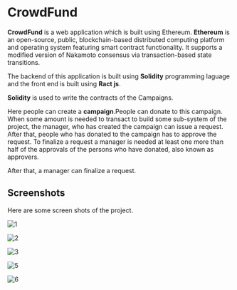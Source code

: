 # CrowdFund

**CrowdFund** is a web application which is built using Ethereum. 
**Ethereum** is an open-source, public, blockchain-based distributed computing platform and operating system featuring smart 
contract functionality. It supports a modified version of Nakamoto consensus via transaction-based state transitions.

The backend of this application is built using **Solidity** programming laguage and the front end is built using **Ract js**. 

**Solidity** is used to write the contracts of the Campaigns.

Here people can create a **campaign**.People can donate to this campaign. When some amount is needed to transact to build some 
sub-system of the project, the manager, who has created the campaign can issue a request. After that, people who has donated to
the campaign has to approve the request. To finalize a request a manager is needed at least one more than half of the approvals
of the persons who have donated, also known as approvers.

After that, a manager can finalize a request.

## Screenshots
Here are some screen shots of the project.

![1](https://user-images.githubusercontent.com/19304394/41728642-17e86a60-7599-11e8-88ea-063595680197.png)

![2](https://user-images.githubusercontent.com/19304394/41728740-532a67cc-7599-11e8-840e-327c0a80d204.png)

![3](https://user-images.githubusercontent.com/19304394/41728765-647d7be0-7599-11e8-8c28-6c8f2bfb0799.png)

![5](https://user-images.githubusercontent.com/19304394/41728850-a134f946-7599-11e8-8cd2-91e9a706a5a8.png)

![6](https://user-images.githubusercontent.com/19304394/41728866-aad22e56-7599-11e8-9549-420aaa0ad1e3.png)
